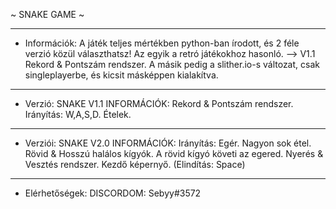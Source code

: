 ~ SNAKE GAME ~

-------------------------------------------

- Információk:
A játék teljes mértékben python-ban írodott, és 2 féle verzió közül választhatsz!
Az egyik a retró játékokhoz hasonló. --> V1.1 Rekord & Pontszám rendszer.
A másik pedig a slither.io-s változat, csak singleplayerbe, és kicsit másképpen kialakítva.

-------------------------------------------

- Verzió: SNAKE V1.1 INFORMÁCIÓK:
Rekord & Pontszám rendszer.
Irányítás: W,A,S,D.
Ételek.

-------------------------------------------

- Verziói: SNAKE V2.0 INFORMÁCIÓK:
Irányítás: Egér.
Nagyon sok étel.
Rövid & Hosszú halálos kígyók.
  A rövid kígyó követi az egered.
Nyerés & Vesztés rendszer.
Kezdő képernyő. (Elindítás: Space)

-------------------------------------------

- Elérhetőségek:
DISCORDOM: Sebyy#3572
